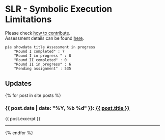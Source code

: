 # SLR - Symbolic Execution Limitations

Please check [how to contribute](https://github.com/mximp/se-limitations-slr).  
Assessment details can be found [here](/assessment-list.md).

```mermaid!
pie showdata title Assessment in progress
    "Round I completed" : 7
    "Round I in progress " : 8
    "Round II completed" : 0
    "Round II in progress" : 6
    "Pending assignment" : 535
```

## Updates
{% for post in site.posts %}
  <h3>{{ post.date | date: "%Y, %b %d" }}: <a href="{{ post.url | prepend: site.baseurl }}">{{ post.title }}</a></h3>
  {{ post.excerpt }}
  <hr/>
{% endfor %}
